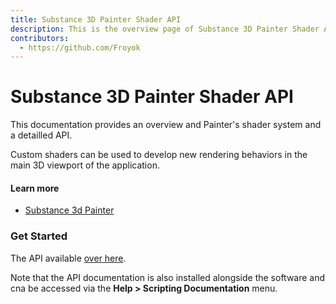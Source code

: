 ```yaml
---
title: Substance 3D Painter Shader API
description: This is the overview page of Substance 3D Painter Shader API
contributors:
  - https://github.com/Froyok
---
```


<Hero slots="heading, text"/>

# Substance 3D Painter Shader API

This documentation provides an overview and Painter's shader system and a detailled API.

Custom shaders can be used to develop new rendering behaviors in the main 3D viewport of the application.

<Resources slots="heading, links"/>

#### Learn more

* [Substance 3d Painter](https://www.adobe.com/products/substance3d-painter.html)


### Get Started

The API available [over here](/api/index.html).

Note that the API documentation is also installed alongside the software and cna be accessed via the **Help > Scripting Documentation** menu.
